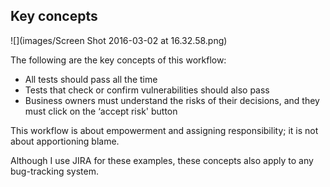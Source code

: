 ## Key concepts

![](images/Screen Shot 2016-03-02 at 16.32.58.png)

The following are the key concepts of this workflow:

  * All tests should pass all the time
  * Tests that check or confirm vulnerabilities should also pass
  * Business owners must understand the risks of their decisions, and they must click on the ‘accept risk' button

This workflow is about empowerment and assigning responsibility; it is not about apportioning blame.

Although I use JIRA for these examples, these concepts also apply to any bug-tracking system.

